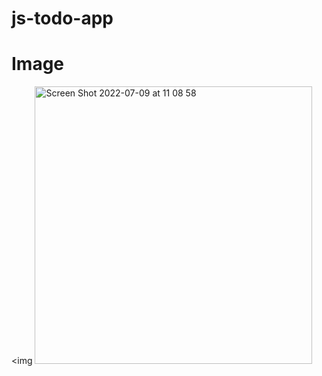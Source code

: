 # js-todo-app


# Image
<img 
<img width="444" alt="Screen Shot 2022-07-09 at 11 08 58" src="https://user-images.githubusercontent.com/92189386/178087699-fc5788f0-d516-4f11-a3f5-e4166a180ad8.png">
